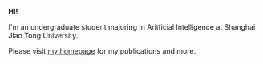 **Hi!**

I'm an undergraduate student majoring in Aritficial Intelligence at Shanghai Jiao Tong University.

Please visit [my homepage](https://rafadd.github.io) for my publications and more.
